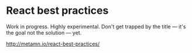 # React best practices

Work in progress. Highly experimental. Don't get trapped by the title &mdash; it's the goal not the solution &mdash; yet.

http://metamn.io/react-best-practices/
